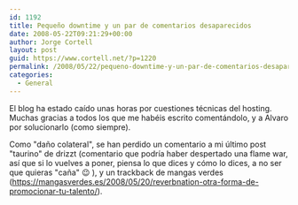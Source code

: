 ```yaml
---
id: 1192
title: Pequeño downtime y un par de comentarios desaparecidos
date: 2008-05-22T09:21:29+00:00
author: Jorge Cortell
layout: post
guid: https://www.cortell.net/?p=1220
permalink: /2008/05/22/pequeno-downtime-y-un-par-de-comentarios-desaparecidos/
categories:
  - General
---
```

El blog ha estado caído unas horas por cuestiones técnicas del hosting. Muchas gracias a todos los que me habéis escrito comentándolo, y a Alvaro por solucionarlo (como siempre).

Como "daño colateral", se han perdido un comentario a mi último post "taurino" de drizzt (comentario que podría haber despertado una flame war, así que si lo vuelves a poner, piensa lo que dices y cómo lo dices, a no ser que quieras "caña" 😉 ), y un trackback de mangas verdes (https://mangasverdes.es/2008/05/20/reverbnation-otra-forma-de-promocionar-tu-talento/).